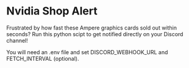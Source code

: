 # Nvidia Shop Alert

Frustrated by how fast these Ampere graphics cards sold out within seconds? Run this python scipt to get notified directly on your Discord channel!

You will need an .env file and set DISCORD_WEBHOOK_URL and FETCH_INTERVAL (optional).
